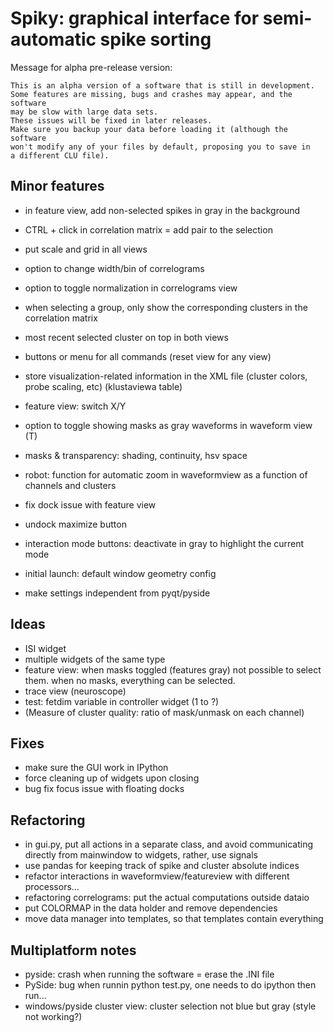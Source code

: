 Spiky: graphical interface for semi-automatic spike sorting
===========================================================

Message for alpha pre-release version:

    This is an alpha version of a software that is still in development.
    Some features are missing, bugs and crashes may appear, and the software
    may be slow with large data sets. 
    These issues will be fixed in later releases.
    Make sure you backup your data before loading it (although the software
    won't modify any of your files by default, proposing you to save in 
    a different CLU file).
  
  
Minor features
--------------

  * in feature view, add non-selected spikes in gray in the background
  * CTRL + click in correlation matrix = add pair to the selection
  
  * put scale and grid in all views
  * option to change width/bin of correlograms
  * option to toggle normalization in correlograms view
  * when selecting a group, only show the corresponding clusters in the
    correlation matrix
  * most recent selected cluster on top in both views
    
    
  * buttons or menu for all commands (reset view for any view)
  * store visualization-related information in the XML file (cluster colors,
    probe scaling, etc) (klustaviewa table)
  * feature view: switch X/Y
  
  * option to toggle showing masks as gray waveforms in waveform view (T)
  * masks & transparency: shading, continuity, hsv space
  
  * robot: function for automatic zoom in waveformview as a function of
    channels and clusters
  * fix dock issue with feature view
  * undock maximize button
  * interaction mode buttons: deactivate in gray to highlight the current mode

  * initial launch: default window geometry config  
  * make settings independent from pyqt/pyside
  
Ideas
-----
  
  * ISI widget
  * multiple widgets of the same type
  * feature view: when masks toggled (features gray) not possible to select
    them. when no masks, everything can be selected.
  * trace view (neuroscope)
  * test: fetdim variable in controller widget (1 to ?)
  * (Measure of cluster quality: ratio of mask/unmask on each channel)


Fixes
-----

  * make sure the GUI work in IPython
  * force cleaning up of widgets upon closing
  * bug fix focus issue with floating docks
  
  
Refactoring
-----------

  * in gui.py, put all actions in a separate class, and avoid communicating 
    directly from mainwindow to widgets, rather, use signals
  * use pandas for keeping track of spike and cluster absolute indices
  * refactor interactions in waveformview/featureview with different
    processors...
  * refactoring correlograms: put the actual computations outside dataio
  * put COLORMAP in the data holder and remove dependencies 
  * move data manager into templates, so that templates contain everything


Multiplatform notes
-------------------

  * pyside: crash when running the software = erase the .INI file
  * PySide: bug when runnin python test.py, one needs to do ipython then run...
  * windows/pyside cluster view: cluster selection not blue but gray (style not working?)

  